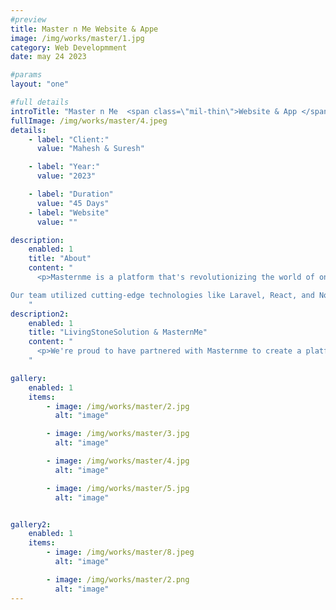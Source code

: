 ```yaml
---
#preview
title: Master n Me Website & Appe
image: /img/works/master/1.jpg
category: Web Developmment
date: may 24 2023

#params
layout: "one"

#full details
introTitle: "Master n Me  <span class=\"mil-thin\">Website & App </span>"
fullImage: /img/works/master/4.jpeg
details:
    - label: "Client:"
      value: "Mahesh & Suresh"

    - label: "Year:"
      value: "2023"

    - label: "Duration"
      value: "45 Days"
    - label: "Website"
      value: ""

description:
    enabled: 1
    title: "About"
    content: "
      <p>Masternme is a platform that's revolutionizing the world of online education, and we're proud to have played a key role in bringing their vision to life. At Living Stone Solution, we were tasked with building a state-of-the-art learning management system that would enable students to access free and paid courses, book consultations with mentors and teachers, and much more.

Our team utilized cutting-edge technologies like Laravel, React, and Node.js to create a platform that's packed with features and functionality. From a robust wallet system to coupon support to mentor and coach consultations, Masternme's platform offers everything that students and educators need to excel in the world of online learning.</p>
    "
description2:
    enabled: 1
    title: "LivingStoneSolution & MasternMe"
    content: "
      <p>We're proud to have partnered with Masternme to create a platform that's intuitive, easy to use, and packed with innovative features. Whether you're a student looking to expand your knowledge or an educator seeking to connect with learners around the world, Masternme's platform is the perfect place to achieve your goals. And at Living Stone Solution, we're committed to continuing to push the boundaries of what's possible in the world of web development, app development, and Software Development.</p>
    "

gallery: 
    enabled: 1
    items:
        - image: /img/works/master/2.jpg
          alt: "image"

        - image: /img/works/master/3.jpg
          alt: "image"

        - image: /img/works/master/4.jpg
          alt: "image"

        - image: /img/works/master/5.jpg
          alt: "image"


gallery2: 
    enabled: 1
    items:
        - image: /img/works/master/8.jpeg
          alt: "image"

        - image: /img/works/master/2.png
          alt: "image"
---
```


